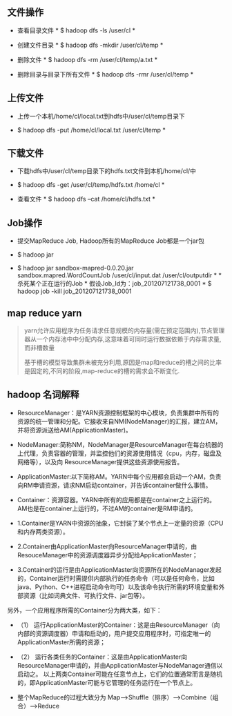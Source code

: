 ## 文件操作  

* 查看目录文件  * $ hadoop dfs -ls /user/cl  *  

* 创建文件目录  * $ hadoop dfs -mkdir /user/cl/temp  *  

* 删除文件  * $ hadoop dfs -rm /user/cl/temp/a.txt  *  

* 删除目录与目录下所有文件  * $ hadoop dfs -rmr /user/cl/temp  *  

## 上传文件  

* 上传一个本机/home/cl/local.txt到hdfs中/user/cl/temp目录下  

* $ hadoop dfs -put /home/cl/local.txt /user/cl/temp  *  

## 下载文件  

* 下载hdfs中/user/cl/temp目录下的hdfs.txt文件到本机/home/cl/中  

* $ hadoop dfs -get /user/cl/temp/hdfs.txt /home/cl  *  

* 查看文件  * $ hadoop dfs –cat /home/cl/hdfs.txt  *  

## Job操作

 * 提交MapReduce Job, Hadoop所有的MapReduce Job都是一个jar包

 * $ hadoop jar <local-jar-file> <java-class> <hdfs-input-file> <hdfs-output-dir>

 * $ hadoop jar sandbox-mapred-0.0.20.jar sandbox.mapred.WordCountJob /user/cl/input.dat /user/cl/outputdir  *  * 杀死某个正在运行的Job  * 假设Job_Id为：job_201207121738_0001  * $ hadoop job -kill job_201207121738_0001

 
## map reduce  yarn
> yarn允许应用程序为任务请求任意规模的内存量(需在预定范围内),节点管理器从一个内存池中中分配内存,这意味着可同时运行数据依赖于内存需求量,而非槽数量
>
> 基于槽的模型导致集群未被充分利用,原因是map和reduce的槽之间的比率是固定的,不同的阶段,map-reduce的槽的需求会不断变化. 

## hadoop 名词解释
* ResourceManager：是YARN资源控制框架的中心模块，负责集群中所有的资源的统一管理和分配。它接收来自NM(NodeManager)的汇报，建立AM，并将资源派送给AM(ApplicationMaster)。

* NodeManager:简称NM，NodeManager是ResourceManager在每台机器的上代理，负责容器的管理，并监控他们的资源使用情况（cpu，内存，磁盘及网络等），以及向 ResourceManager提供这些资源使用报告。

* ApplicationMaster:以下简称AM。YARN中每个应用都会启动一个AM，负责向RM申请资源，请求NM启动container，并告诉container做什么事情。

* Container：资源容器。YARN中所有的应用都是在container之上运行的。AM也是在container上运行的，不过AM的container是RM申请的。

* 1.Container是YARN中资源的抽象，它封装了某个节点上一定量的资源（CPU和内存两类资源）。

* 2.Container由ApplicationMaster向ResourceManager申请的，由ResouceManager中的资源调度器异步分配给ApplicationMaster；

* 3.Container的运行是由ApplicationMaster向资源所在的NodeManager发起的，Container运行时需提供内部执行的任务命令（可以是任何命令，比如java、Python、C++进程启动命令均可）以及该命令执行所需的环境变量和外部资源（比如词典文件、可执行文件、jar包等）。

另外，一个应用程序所需的Container分为两大类，如下：
* （1） 运行ApplicationMaster的Container：这是由ResourceManager（向内部的资源调度器）申请和启动的，用户提交应用程序时，可指定唯一的ApplicationMaster所需的资源；
* （2） 运行各类任务的Container：这是由ApplicationMaster向ResourceManager申请的，并由ApplicationMaster与NodeManager通信以启动之。
以上两类Container可能在任意节点上，它们的位置通常而言是随机的，即ApplicationMaster可能与它管理的任务运行在一个节点上。

* 整个MapReduce的过程大致分为 Map-->Shuffle（排序）-->Combine（组合）-->Reduce